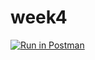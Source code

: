 # week4
[![Run in Postman](https://run.pstmn.io/button.svg)](https://app.getpostman.com/run-collection/ffcba73949f2f5f61bd6)
